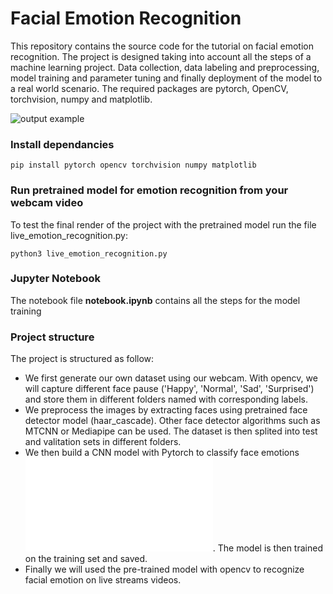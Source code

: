 # Facial Emotion Recognition

This repository contains the source code for the tutorial on facial emotion recognition. The project is designed taking into account all the steps of a machine learning project. Data collection, data labeling and preprocessing, model training and parameter tuning and finally deployment of the model to a real world scenario.
The required packages are pytorch, OpenCV, torchvision, numpy and matplotlib.

![output example](./example/gif.gif)

### Install dependancies 
```
pip install pytorch opencv torchvision numpy matplotlib
```


### Run pretrained model for emotion recognition from your webcam video
To test the final render of the project with the pretrained model run the file live_emotion_recognition.py:
```
python3 live_emotion_recognition.py
```

### Jupyter Notebook
The notebook file **notebook.ipynb** contains all the steps for the model training

### Project structure
The project is structured as follow:
- We first generate our own dataset using our webcam. With opencv, we will capture different face pause ('Happy', 'Normal', 'Sad', 'Surprised') and store them in different folders named with corresponding labels.
- We preprocess the images by extracting faces using pretrained face detector model (haar_cascade). Other face detector algorithms such as MTCNN or Mediapipe can be used. The dataset is then splited into test and valitation sets in different folders.
- We then build a CNN model with Pytorch to classify face emotions ![model](./model.py). The model is then trained on the training set and saved. 
- Finally we will used the pre-trained model with opencv to recognize facial emotion on live streams videos. 
